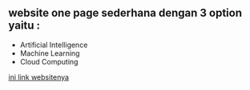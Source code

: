 ## website one page sederhana dengan 3 option yaitu :
  - Artificial Intelligence
  - Machine Learning
  - Cloud Computing

[ini link websitenya](https://project-weekly3-zaki-khairi.netlify.com/)

